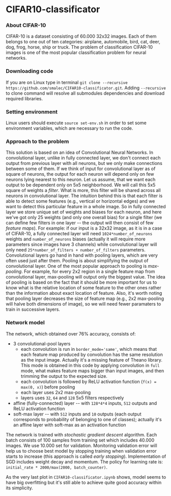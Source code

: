 # CIFAR10-classificator

### About CIFAR-10
CIFAR-10 is a dataset consisting of 60.000 32x32 images. Each of them belongs to one out of ten categories: airplane, automobile, bird, cat, deer, dog, frog, horse, ship or truck. The problem of classification CIFAR-10 images is one of the most popular classification problem for neural networks.

### Downloading code
If you are on Linux type in terminal `git clone --recursive https://github.com/smalec/CIFAR10-classificator.git`. Adding `--recursive` to clone command will resolve all submodules dependencies and download required libraries.

### Setting environment
Linux users should execute `source set-env.sh` in order to set some environment variables, which are necessary to run the code.

### Approach to the problem

This solution is based on an idea of Convolutional Neural Networks. In convolutional layer, unlike in fully connected layer, we don't connect each output from previous layer with all neurons, but we only make connections between some of them. If we think of input for convolutional layer as of square of neurons, the output for each neuron will depend only on few neurons lying nearest to this neuron. Let us assume, that we want each output to be dependent only on 5x5 neighborhood. We will call this 5x5 square of weights a *filter*. What is more, this filter will be shared across all neurons in convolutional layer. The intuition behind this is that each filter is able to detect some features (e.g., vertical or horizontal edges) and we want to detect this particular feature in a whole image. So in fully connected layer we store unique set of weights and biases for each neuron, and here we've got only 25 weights (and only one overall bias) for a single filter (we can define few filters in one layer -- the output will then consist of few *feature maps*). For example: if our input is a 32x32 image, as it is in a case of CIFAR-10, a fully connected layer will need `1024*number_of_neurons` weights and `number_of_neurons` biases (actually it will require more parameters since images have 3 channels) while convolutional layer will only need `25*number_of_filters + number_of_filters` parameters.  
Convolutional layers go hand in hand with pooling layers, which are very often used just after them. Pooling is about simplifying the output of convolutional layer. One of the most popular approach to pooling is *max-pooling*. For example, for every 2x2 region in a single feature map from convolutional layer, max-pooling will output only the biggest value. The idea of pooling is based on the fact that it should be more important for us to know what is the relative location of some feature to the other ones rather than the information about exact location of feature. Also, it's worth noting that pooling layer decreases the size of feature map (e.g., 2x2 max-pooling will halve both dimensions of image), so we will need fewer paramaters to train in successive layers.

### Network model

The network, which obtained over 76% accuracy, consists of:
* 3 convolutional-pool layers
  * each convolution is run in `border_mode='same'`, which means that each feature map produced by convolution has the same resolution as the input image. Actually it's a missing feature of Theano library. This mode is obtained in this code by applying convolution in `full` mode, what makes feature maps bigger than input images, and then trimming the output to the expected size. 
  * each convolution is followed by ReLU activation function (`f(x) = max(0, x)`) before pooling
  * each layer uses 2x2 max-pooling
  * layers uses `32`, `64` and `128` 5x5 filters respectively
* affine (fully-connected) layer -- with `128*4*4` inputs, `512` outputs and ReLU activation function
* soft-max layer -- with `512` inputs and `10` outputs (each output corresponds to probability of belonging to one of classes); actually it's an affine layer with soft-max as an activation function

The network is trained with *stochastic gradient descent* algorithm. Each batch consists of 100 samples from training set which includes 40.000 images. We use 10.000 set for validation. Monitoring validation error will help us to choose best model by stopping training when validation error starts to increase (this approach is called *early stopping*). Implementation of SGD includes weight decay and momentum. The policy for learning rate is: `initial_rate * 2000/max(2000, batch_counter)`.

As the very last plot in `CIFAR10-classificator.ipynb` shows, model seems to have big overfitting but it's still able to achieve quite good accuracy within its simplicity.
